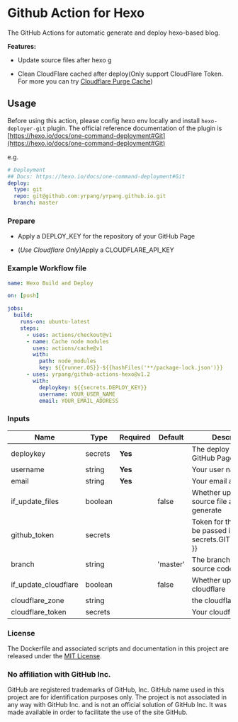 # Github Action for Hexo

The GitHub Actions for automatic generate and deploy hexo-based blog.

**Features:**

- Update source files after hexo g

- Clean CloudFlare cached after deploy(Only support CloudFlare Token. For more you can try [Cloudflare Purge Cache](https://github.com/marketplace/actions/cloudflare-purge-cache))

## Usage

Before using this action, please config hexo env locally and install `hexo-deployer-git` plugin.
The official reference documentation of the plugin is [https://hexo.io/docs/one-command-deployment#Git](https://hexo.io/docs/one-command-deployment#Git)

e.g.

```yml
# Deployment
## Docs: https://hexo.io/docs/one-command-deployment#Git
deploy:
  type: git
  repo: git@github.com:yrpang/yrpang.github.io.git
  branch: master
```

### Prepare

- Apply a DEPLOY_KEY for the repository of your GitHub Page

- (*Use Cloudflare Only*)Apply a CLOUDFLARE_API_KEY

### Example Workflow file

```yml
name: Hexo Build and Deploy

on: [push]

jobs:
  build:
    runs-on: ubuntu-latest
    steps:
      - uses: actions/checkout@v1
      - name: Cache node modules
        uses: actions/cache@v1
        with:
          path: node_modules
          key: ${{runner.OS}}-${{hashFiles('**/package-lock.json')}}
      - uses: yrpang/github-actions-hexo@v1.2
        with:
          deploykey: ${{secrets.DEPLOY_KEY}}
          username: YOUR_USER_NAME
          email: YOUR_EMAIL_ADDRESS
```

### Inputs

| Name                 | Type    | Required | Default  | Description                                                             |
|----------------------|---------|----------|----------|-------------------------------------------------------------------------|
| deploykey            | secrets | **Yes**  |          | The deploy key of your GitHub Page repository                           |
| username             | string  | **Yes**  |          | Your user name                                                          |
| email                | string  | **Yes**  |          | Your email address                                                      |
| if_update_files      | boolean |          | false    | Whether update the source file after generate                           |
| github_token         | secrets |          |          | Token for the repo. Can be passed in using $\{{ secrets.GITHUB_TOKEN }} |
| branch               | string  |          | 'master' | The branch of the blog source code                                      |
| if_update_cloudflare | boolean |          | false    | Whether update cloudflare                                               |
| cloudflare_zone      | string  |          |          | the cloudflare zone                                                     |
| cloudflare_token     | secrets |          |          | Your cloudflare token                                                   |

### License

The Dockerfile and associated scripts and documentation in this project are released under the [MIT License](https://github.com/yrpang/github-actions-hexo/blob/master/LICENSE).

### No affiliation with GitHub Inc.

GitHub are registered trademarks of GitHub, Inc. GitHub name used in this project are for identification purposes only. The project is not associated in any way with GitHub Inc. and is not an official solution of GitHub Inc. It was made available in order to facilitate the use of the site GitHub.

